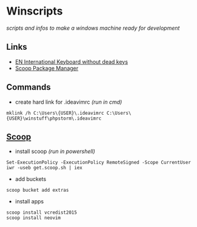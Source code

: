 # Winscripts
*scripts and infos to make a windows machine ready for development*
## Links
* [EN International Keyboard without dead keys](https://github.com/thomasfaingnaert/win-us-intl-altgr/releases/download/v1.0/us-inter.zip)
* [Scoop Package Manager](https://github.com/lukesampson/scoop)
## Commands
- create hard link for .ideavimrc *(run in cmd)*
```
mklink /h C:\Users\{USER}\.ideavimrc C:\Users\{USER}\winstuff\phpstorm\.ideavimrc
```
## [Scoop](https://github.com/lukesampson/scoop)
- install scoop *(run in powershell)*
```
Set-ExecutionPolicy -ExecutionPolicy RemoteSigned -Scope CurrentUser
iwr -useb get.scoop.sh | iex
```
- add buckets
```
scoop bucket add extras
```
- install apps
```
scoop install vcredist2015
scoop install neovim
```